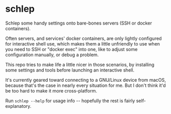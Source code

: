 # schlep

Schlep some handy settings onto bare-bones servers (SSH or docker containers).

Often servers, and services' docker containers, are only lightly configured for interactive shell use,
which makes them a little unfriendly to use when you need to SSH or "docker exec" into one,
like to adjust some configuration manually, or debug a problem.

This repo tries to make life a little nicer in those scenarios,
by installing some settings and tools before launching an interactive shell.

It's currently geared toward connecting to a GNU/Linux device from macOS, 
because that's the case in nearly every situation for me.
But I don't think it'd be too hard to make it more cross-platform.

Run `schlep --help` for usage info -- hopefully the rest is fairly self-explanatory.
